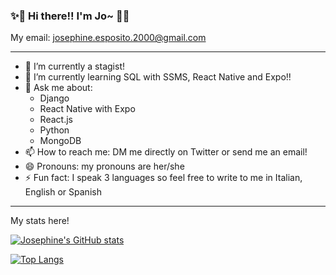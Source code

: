 ### ✨👋  Hi there!! I'm Jo~  👋✨ 

My email: josephine.esposito.2000@gmail.com

---

- 🔭 I’m currently a stagist!
- 🌱 I’m currently learning SQL with SSMS, React Native and Expo!!
- 💬 Ask me about:
   -  Django
   -  React Native with Expo
   -  React.js
   -  Python
   -  MongoDB
- 📫 How to reach me: DM me directly on Twitter or send me an email!
- 😄 Pronouns: my pronouns are her/she
- ⚡ Fun fact: I speak 3 languages so feel free to write to me in Italian, English or Spanish

---
My stats here!

[![Josephine's GitHub stats](https://github-readme-stats.vercel.app/api?username=josephineesposito&count_private=true&show_icons=true&theme=gruvbox)](https://github.com/josephineesposito/github-readme-stats)

[![Top Langs](https://github-readme-stats.vercel.app/api/top-langs/?username=josephineesposito&layout=compact&show_icons=true&theme=gruvbox)](https://github.com/josephineesposito/github-readme-stats)
